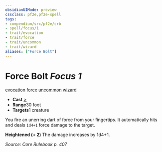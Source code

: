 ```yaml
---
obsidianUIMode: preview
cssclass: pf2e,pf2e-spell
tags:
- compendium/src/pf2e/crb
- spell/focus/1
- trait/evocation
- trait/force
- trait/uncommon
- trait/wizard
aliases: ["Force Bolt"]
---
```

# Force Bolt *Focus 1*   
[evocation](../../Rules/traits/evocation.md)  [force](../../Rules/traits/force.md)  [uncommon](../../Rules/traits/uncommon.md)  [wizard](../../Rules/traits/wizard.md)  

- **Cast** [>](../../Rules/core-rulebook/chapter-9-playing-the-game.md#Actions "Single Action") 
- **Range**30 foot
- **Targets**1 creature

You fire an unerring dart of force from your fingertips. It automatically hits and deals `1d4+1` force damage to the target.

**Heightened (+ 2)** The damage increases by 1d4+1.

*Source: Core Rulebook p. 407*